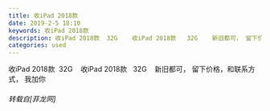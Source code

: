 ```yaml
---
title: 收iPad 2018款
date: 2019-2-5 18:10
keywords: 收iPad 2018款
description: 收iPad 2018款  32G    收iPad 2018款   32G    新旧都可， 留下价格，和联系方式， 我加你  
categories: used
---
```

<td class="t_f" id="postmessage_2923289">

收iPad 2018款  32G    收iPad 2018款   32G    新旧都可， 留下价格，和联系方式， 我加你  </td>
###### 转载自[菲龙网]